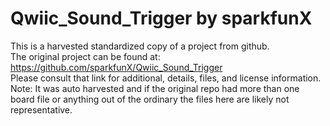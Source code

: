 
# Qwiic_Sound_Trigger by sparkfunX  
This is a harvested standardized copy of a project from github.  
The original project can be found at:  
https://github.com/sparkfunX/Qwiic_Sound_Trigger  
Please consult that link for additional, details, files, and license information.  
Note: It was auto harvested and if the original repo had more than one board file or anything out of the ordinary the files here are likely not representative.  
    
